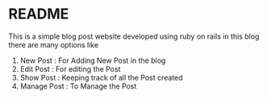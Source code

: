 # README

This is a simple blog post website developed using ruby on rails in this blog there are many options like
1. New Post : For Adding New Post in the blog
2. Edit Post : For editing the Post
3. Show Post : Keeping track of all the Post created
4. Manage Post : To Manage the Post
